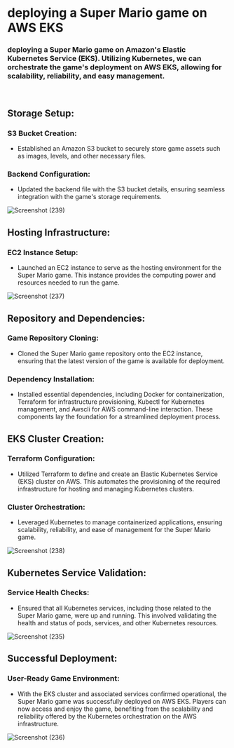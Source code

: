 # deploying a Super Mario game on AWS EKS

### deploying a Super Mario game on Amazon's Elastic Kubernetes Service (EKS). Utilizing Kubernetes, we can orchestrate the game's deployment on AWS EKS, allowing for scalability, reliability, and easy management.
<br/>


  ## Storage Setup:   <br/>
 ### S3 Bucket Creation: <br/>
 - Established an Amazon S3 bucket to securely store game assets such as images, levels, and other necessary files.  <br/>
 ### Backend Configuration: <br/>
 - Updated the backend file with the S3 bucket details, ensuring seamless integration with the game's storage requirements.  <br/>

![Screenshot (239)](https://github.com/sunilkurthakoti/deploy_super_mario_game/assets/131526336/bdb1d188-bc43-455c-afbe-fa3b61a87f33)

## Hosting Infrastructure: <br/>
 ### EC2 Instance Setup: <br/>
 - Launched an EC2 instance to serve as the hosting environment for the Super Mario game. This instance provides the computing power and resources needed to run the game. <br/>


![Screenshot (237)](https://github.com/sunilkurthakoti/deploy_super_mario_game/assets/131526336/783d3bb2-8b6f-4e3d-9cc4-d01ef69fbb14)

## Repository and Dependencies:<br/>

### Game Repository Cloning:  <br/>
 - Cloned the Super Mario game repository onto the EC2 instance, ensuring that the latest version of the game is available for deployment. <br/>
### Dependency Installation:  <br/>
 - Installed essential dependencies, including Docker for containerization, Terraform for infrastructure provisioning, Kubectl for Kubernetes management, and Awscli for AWS command-line interaction. These components lay the foundation for a streamlined deployment process. <br/>


## EKS Cluster Creation: <br/>

### Terraform Configuration: <br/>
 - Utilized Terraform to define and create an Elastic Kubernetes Service (EKS) cluster on AWS. This automates the provisioning of the required infrastructure for hosting and managing Kubernetes clusters. <br/>
### Cluster Orchestration:  <br/>
 - Leveraged Kubernetes to manage containerized applications, ensuring scalability, reliability, and ease of management for the Super Mario game. <br/>

![Screenshot (238)](https://github.com/sunilkurthakoti/deploy_super_mario_game/assets/131526336/b74d120f-6a22-4a92-bca1-97c248d4b8cb)

## Kubernetes Service Validation: <br/>

### Service Health Checks: <br/>
 - Ensured that all Kubernetes services, including those related to the Super Mario game, were up and running. This involved validating the health and status of pods, services, and other Kubernetes resources. <br/>

![Screenshot (235)](https://github.com/sunilkurthakoti/deploy_super_mario_game/assets/131526336/94afa2ba-39a8-4cf1-976c-1b623fde9675)

## Successful Deployment: <br/>

### User-Ready Game Environment:  <br/>
 - With the EKS cluster and associated services confirmed operational, the Super Mario game was successfully deployed on AWS EKS. Players can now access and enjoy the game, benefiting from the scalability and reliability offered by the Kubernetes orchestration on the AWS infrastructure. <br/>

![Screenshot (236)](https://github.com/sunilkurthakoti/deploy_super_mario_game/assets/131526336/77ffa0b8-3197-4819-a2c2-e0716a06e8c0)

